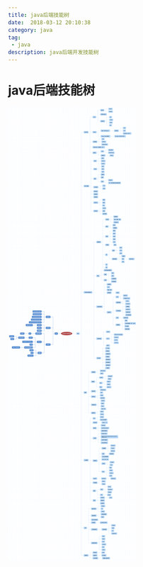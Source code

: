 ```yaml
---
title: java后端技能树  
date:  2018-03-12 20:10:38
category: java
tag:
 - java
description: java后端开发技能树
---
```

# java后端技能树
![](/static/articleImage/2018/java-skill-tree.png)